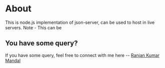 # About

This is node.js implementation of json-server, can be used to host in live servers. Note - This can be

## You have some query?

If you have some query, feel free to connect with me here -- [Ranjan Kumar Mandal](https://www.linkedin.com/in/ranjan-kumar-m-818367158/)
